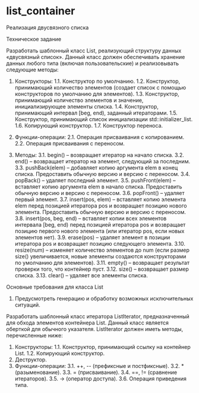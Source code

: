# list_container
Реализация двусвязного списка

Техническое задание

Разработать шаблонный класс List, реализующий структуру данных «двусвязный список». Данный класс должен обеспечивать хранение данных любого типа (включая пользовательские) и реализовывать следующие методы:

1.	Конструкторы:
1.1.	Конструктор по умолчанию.
1.2.	Конструктор, принимающий количество элементов (создает список с помощью конструкторов по умолчанию для элементов).
1.3.	Конструктор, принимающий количество элементов и значение, инициализирующее элементы списка.
1.4.	Конструктор, принимающий интервал [beg, end), заданный итераторами.
1.5.	Конструктор, принимающий список инициализации std::initializer_list.
1.6.	Копирующий конструктор.
1.7.	Конструктор переноса.

2.	Функции-операции:
2.1.	Операция присваивания с копированием.
2.2.	Операция присваивания с переносом.

3.	Методы:
3.1.	begin() – возвращает итератор на начало списка.
3.2.	end() – возвращает итератор на элемент, следующий за последним.
3.3.	pushBack(elem) – добавляет копию аргумента elem в конец списка. Предоставить обычную версию и версию с переносом.
3.4.	popBack() – удаляет последний элемент. 
3.5.	pushFront(elem) – вставляет копию аргумента elem в начало списка. Предоставить обычную версию и версию с переносом.
3.6.	popFront() – удаляет первый элемент.
3.7.	insert(pos, elem) – вставляет копию элемента elem перед позицией итератора pos и возвращает позицию нового элемента. Предоставить обычную версию и версию с переносом.
3.8.	insert(pos, beg, end) – вставляет копии всех элементов интервала [beg, end) перед позицией итератора pos и возвращает позицию первого нового элемента (или итератор pos, если новых элементов нет).
3.9.	erase(pos) – удаляет элемент в позиции итератора pos и возвращает позицию следующего элемента.
3.10.	resize(num) – изменяет количество элементов до num (если размер size() увеличивается, новые элементы создаются конструкторами по умолчанию для элементов).
3.11.	empty() – возвращает результат проверки того, что контейнер пуст.
3.12.	size() – возвращает размер списка.
3.13.	clear() – удаляет все элементы списка.

Основные требования для класса List
1.	Предусмотреть генерацию и обработку возможных исключительных ситуаций.

Разработать шаблонный класс итератора ListIterator, предназначенный для обхода элементов контейнера List. Данный класс является оберткой для обычного указателя. ListIterator должен иметь методы, перечисленные ниже:
1.	Конструкторы:
1.1.	Конструктор, принимающий ссылку на контейнер List.
1.2.	Копирующий конструктор.
2.	Деструктор.
3.	Функции-операции:
3.1.	++, -- (префиксные и постфиксные).
3.2.	* (разыменование).
3.3.	= (присваивание).
3.4.	==, != (сравнение итераторов).
3.5.	-> (оператор доступа).
3.6.	Операция приведения типа.

